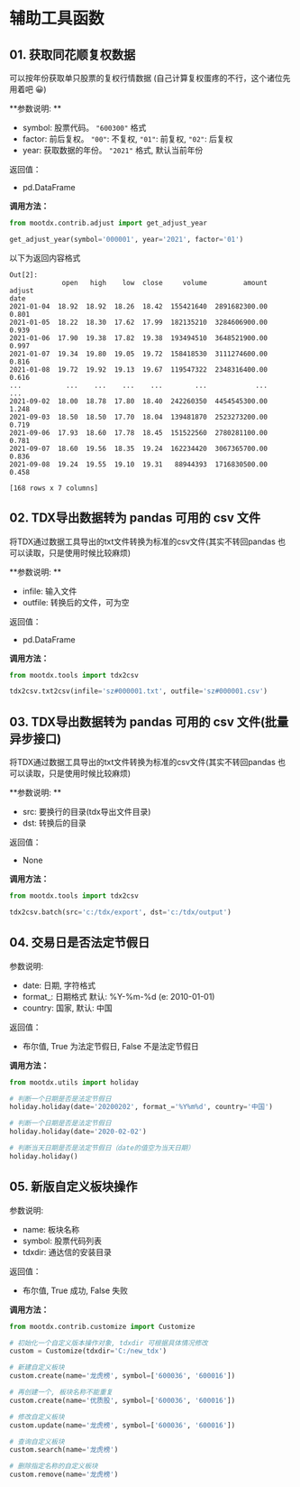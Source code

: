 # 辅助工具函数

## 01. 获取同花顺复权数据

可以按年份获取单只股票的复权行情数据 (自己计算复权蛋疼的不行，这个诸位先用着吧 😀)

**参数说明: **

- symbol: 股票代码。 `"600300"` 格式
- factor: 前后复权。 `"00"`: 不复权, `"01"`: 前复权, `"02"`: 后复权
- year: 获取数据的年份。 `"2021"` 格式, 默认当前年份

返回值：

- pd.DataFrame

**调用方法：**

```python
from mootdx.contrib.adjust import get_adjust_year

get_adjust_year(symbol='000001', year='2021', factor='01')
```

以下为返回内容格式

```shell
Out[2]:
             open   high    low  close     volume         amount adjust
date
2021-01-04  18.92  18.92  18.26  18.42  155421640  2891682300.00  0.801
2021-01-05  18.22  18.30  17.62  17.99  182135210  3284606900.00  0.939
2021-01-06  17.90  19.38  17.82  19.38  193494510  3648521900.00  0.997
2021-01-07  19.34  19.80  19.05  19.72  158418530  3111274600.00  0.816
2021-01-08  19.72  19.92  19.13  19.67  119547322  2348316400.00  0.616
...           ...    ...    ...    ...        ...            ...    ...
2021-09-02  18.00  18.78  17.80  18.40  242260350  4454545300.00  1.248
2021-09-03  18.50  18.50  17.70  18.04  139481870  2523273200.00  0.719
2021-09-06  17.93  18.60  17.78  18.45  151522560  2780281100.00  0.781
2021-09-07  18.60  19.56  18.35  19.24  162234420  3067365700.00  0.836
2021-09-08  19.24  19.55  19.10  19.31   88944393  1716830500.00  0.458

[168 rows x 7 columns]
```

## 02. TDX导出数据转为 pandas 可用的 csv 文件

将TDX通过数据工具导出的txt文件转换为标准的csv文件(其实不转回pandas 也可以读取，只是使用时候比较麻烦)

**参数说明: **

- infile: 输入文件
- outfile: 转换后的文件，可为空

返回值：

- pd.DataFrame

**调用方法：**

```python
from mootdx.tools import tdx2csv

tdx2csv.txt2csv(infile='sz#000001.txt', outfile='sz#000001.csv')
```

## 03. TDX导出数据转为 pandas 可用的 csv 文件(批量异步接口)

将TDX通过数据工具导出的txt文件转换为标准的csv文件(其实不转回pandas 也可以读取，只是使用时候比较麻烦)

**参数说明: **

- src: 要换行的目录(tdx导出文件目录)
- dst: 转换后的目录

返回值：

- None

**调用方法：**

```python
from mootdx.tools import tdx2csv

tdx2csv.batch(src='c:/tdx/export', dst='c:/tdx/output')
```

## 04. 交易日是否法定节假日

参数说明:

- date: 日期, 字符格式
- format_: 日期格式 默认: %Y-%m-%d (e: 2010-01-01)
- country: 国家, 默认: 中国

返回值：

- 布尔值, True 为法定节假日, False 不是法定节假日

**调用方法：**

```python
from mootdx.utils import holiday

# 判断一个日期是否是法定节假日
holiday.holiday(date='20200202', format_='%Y%m%d', country='中国')

# 判断一个日期是否是法定节假日
holiday.holiday(date='2020-02-02')

# 判断当天日期是否是法定节假日（date的值空为当天日期）
holiday.holiday()
```
<a href="#05"></a>
## 05. 新版自定义板块操作

参数说明:

- name: 板块名称
- symbol: 股票代码列表
- tdxdir: 通达信的安装目录

返回值：

- 布尔值, True 成功, False 失败

**调用方法：**

```python
from mootdx.contrib.customize import Customize

# 初始化一个自定义版本操作对象, tdxdir 可根据具体情况修改
custom = Customize(tdxdir='C:/new_tdx')

# 新建自定义板块
custom.create(name='龙虎榜', symbol=['600036', '600016'])

# 再创建一个, 板块名称不能重复
custom.create(name='优质股', symbol=['600036', '600016'])

# 修改自定义板块
custom.update(name='龙虎榜', symbol=['600036', '600016'])

# 查询自定义板块
custom.search(name='龙虎榜')

# 删除指定名称的自定义板块
custom.remove(name='龙虎榜')

```
